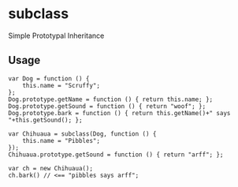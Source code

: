 # subclass
Simple Prototypal Inheritance

## Usage

    var Dog = function () {
        this.name = "Scruffy";
    };
    Dog.prototype.getName = function () { return this.name; };
    Dog.prototype.getSound = function () { return "woof"; };
    Dog.prototype.bark = function () { return this.getName()+" says "+this.getSound(); };

    var Chihuaua = subclass(Dog, function () {
        this.name = "Pibbles";
    });
    Chihuaua.prototype.getSound = function () { return "arff"; };

    var ch = new Chihuaua();
    ch.bark() // <== "pibbles says arff";
